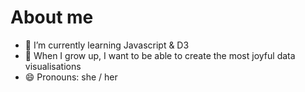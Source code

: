 # About me


<!-- **SamWDataVis/SamWDataVis** is a ✨ _special_ ✨ repository because its `README.md` (this file) appears on your GitHub profile. -->

- 🌱 I’m currently learning Javascript & D3
- 👶 When I grow up, I want to be able to create the most joyful data visualisations
- 😄 Pronouns: she / her

